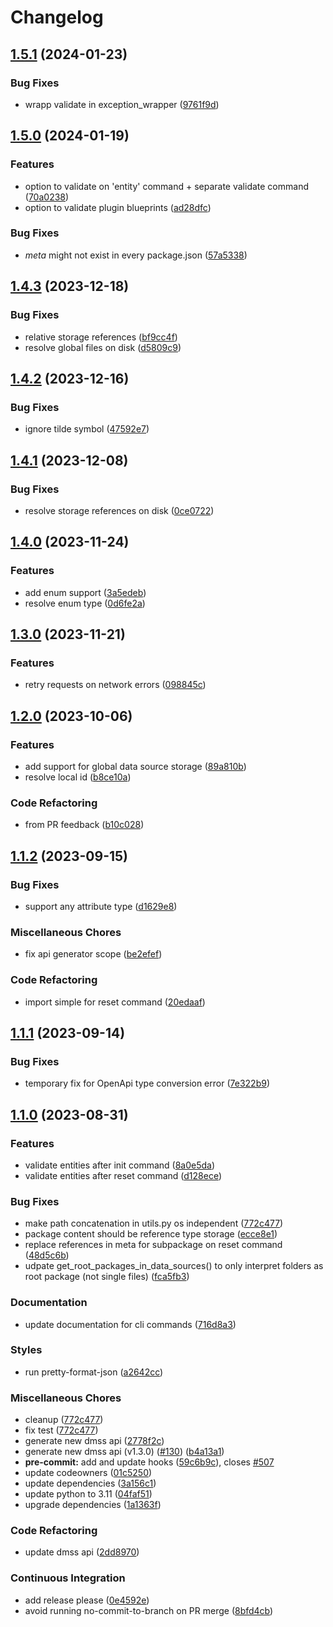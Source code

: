 # Changelog

## [1.5.1](https://github.com/equinor/dm-cli/compare/v1.5.0...v1.5.1) (2024-01-23)


### Bug Fixes

* wrapp validate in exception_wrapper ([9761f9d](https://github.com/equinor/dm-cli/commit/9761f9d29f0c30091c6d75ed7d15ea23e771a921))

## [1.5.0](https://github.com/equinor/dm-cli/compare/v1.4.3...v1.5.0) (2024-01-19)


### Features

* option to validate on 'entity' command + separate validate command ([70a0238](https://github.com/equinor/dm-cli/commit/70a0238a3e49d42114cc30af72257b29dbadae13))
* option to validate plugin blueprints ([ad28dfc](https://github.com/equinor/dm-cli/commit/ad28dfc85005213e2a64f5fc4e56e043a0b8604e))


### Bug Fixes

* _meta_ might not exist in every package.json ([57a5338](https://github.com/equinor/dm-cli/commit/57a5338574a1971fa6dd81a9eff468e6ab5f5226))

## [1.4.3](https://github.com/equinor/dm-cli/compare/v1.4.2...v1.4.3) (2023-12-18)


### Bug Fixes

* relative storage references ([bf9cc4f](https://github.com/equinor/dm-cli/commit/bf9cc4f2af83784110d60bb7adf111c828bc2d31))
* resolve global files on disk ([d5809c9](https://github.com/equinor/dm-cli/commit/d5809c9383f1e2dd3571cd1873a7c6ccb74e1e63))

## [1.4.2](https://github.com/equinor/dm-cli/compare/v1.4.1...v1.4.2) (2023-12-16)


### Bug Fixes

* ignore tilde symbol ([47592e7](https://github.com/equinor/dm-cli/commit/47592e79475fa0a06d14a33aaef0a951cba0e427))

## [1.4.1](https://github.com/equinor/dm-cli/compare/v1.4.0...v1.4.1) (2023-12-08)


### Bug Fixes

* resolve storage references on disk ([0ce0722](https://github.com/equinor/dm-cli/commit/0ce0722a6dcbf9906f6db2103acc1f05ea60e69c))

## [1.4.0](https://github.com/equinor/dm-cli/compare/v1.3.0...v1.4.0) (2023-11-24)


### Features

* add enum support ([3a5edeb](https://github.com/equinor/dm-cli/commit/3a5edeb650a84b1fa6837d69e7b726c0ca9e87c6))
* resolve enum type ([0d6fe2a](https://github.com/equinor/dm-cli/commit/0d6fe2a040c8ccee6410f3253b0a4fb74e1c9c46))

## [1.3.0](https://github.com/equinor/dm-cli/compare/v1.2.0...v1.3.0) (2023-11-21)


### Features

* retry requests on network errors ([098845c](https://github.com/equinor/dm-cli/commit/098845c6da5ca107d44d8d20b37b6e6a2d60ec96))

## [1.2.0](https://github.com/equinor/dm-cli/compare/v1.1.2...v1.2.0) (2023-10-06)


### Features

* add support for global data source storage ([89a810b](https://github.com/equinor/dm-cli/commit/89a810bf8effcacc49c11a520b5c7cada4182f2b))
* resolve local id ([b8ce10a](https://github.com/equinor/dm-cli/commit/b8ce10a3d3da752c29f03519b12c1a9218966f3d))


### Code Refactoring

* from PR feedback ([b10c028](https://github.com/equinor/dm-cli/commit/b10c02843f21fbf014d67aab00ad74d7b62666ae))

## [1.1.2](https://github.com/equinor/dm-cli/compare/v1.1.1...v1.1.2) (2023-09-15)


### Bug Fixes

* support any attribute type ([d1629e8](https://github.com/equinor/dm-cli/commit/d1629e8d08d3a7de8bd9cd92659067510cda4b60))


### Miscellaneous Chores

* fix api generator scope ([be2efef](https://github.com/equinor/dm-cli/commit/be2efefff7066575bf162e8b07a6f8816822f415))


### Code Refactoring

* import simple for reset command ([20edaaf](https://github.com/equinor/dm-cli/commit/20edaaf76424ff6070c5ba4562f9ddd9daa24162))

## [1.1.1](https://github.com/equinor/dm-cli/compare/v1.1.0...v1.1.1) (2023-09-14)


### Bug Fixes

* temporary fix for OpenApi type conversion error ([7e322b9](https://github.com/equinor/dm-cli/commit/7e322b98e4cd08a7670b534f147db216f7a69d37))

## [1.1.0](https://github.com/equinor/dm-cli/compare/v1.0.14...v1.1.0) (2023-08-31)


### Features

* validate entities after init command ([8a0e5da](https://github.com/equinor/dm-cli/commit/8a0e5dad39fce7ec5f245d07e1507ea2976faf95))
* validate entities after reset command ([d128ece](https://github.com/equinor/dm-cli/commit/d128ece3b23ba0a85afc21d06001930b02e349fa))


### Bug Fixes

* make path concatenation in utils.py os independent ([772c477](https://github.com/equinor/dm-cli/commit/772c477213ab54dbb8b848d59a73b6ca34bb99bb))
* package content should be reference type storage ([ecce8e1](https://github.com/equinor/dm-cli/commit/ecce8e10699f488cbd0bcea2f58ac50d53d19ac4))
* replace references in meta for subpackage on reset command ([48d5c6b](https://github.com/equinor/dm-cli/commit/48d5c6bc896309e2dc5ea37cc515a4baa9ae9621))
* udpate get_root_packages_in_data_sources() to only interpret folders as root package (not single files) ([fca5fb3](https://github.com/equinor/dm-cli/commit/fca5fb353657248e2afb95515ba8a1df8aa25ef2))


### Documentation

* update documentation for cli commands ([716d8a3](https://github.com/equinor/dm-cli/commit/716d8a382827dee3b243af6eacb7c1b25158a67d))


### Styles

* run pretty-format-json ([a2642cc](https://github.com/equinor/dm-cli/commit/a2642ccbfec8b461bf75110f8ddf5f024b62a3e3))


### Miscellaneous Chores

* cleanup ([772c477](https://github.com/equinor/dm-cli/commit/772c477213ab54dbb8b848d59a73b6ca34bb99bb))
* fix test ([772c477](https://github.com/equinor/dm-cli/commit/772c477213ab54dbb8b848d59a73b6ca34bb99bb))
* generate new dmss api ([2778f2c](https://github.com/equinor/dm-cli/commit/2778f2c162083372e7a0ceb85593ea081c5b3d43))
* generate new dmss api (v1.3.0) ([#130](https://github.com/equinor/dm-cli/issues/130)) ([b4a13a1](https://github.com/equinor/dm-cli/commit/b4a13a1a628fdde3a0c80137e33594ec3609220b))
* **pre-commit:** add and update hooks ([59c6b9c](https://github.com/equinor/dm-cli/commit/59c6b9c3280bd818472b33fcb7a643fea0fad773)), closes [#507](https://github.com/equinor/dm-cli/issues/507)
* update codeowners ([01c5250](https://github.com/equinor/dm-cli/commit/01c52507fab75927bead51601ba47b52934c3084))
* update dependencies ([3a156c1](https://github.com/equinor/dm-cli/commit/3a156c14241fd301651f20a91f5124ae5ea76a28))
* update python to 3.11 ([04faf51](https://github.com/equinor/dm-cli/commit/04faf51c211c6c646bd6e7d7157c6550029363fc))
* upgrade dependencies ([1a1363f](https://github.com/equinor/dm-cli/commit/1a1363f74a30820223edc552252aa3c5e3839175))


### Code Refactoring

* update dmss api ([2dd8970](https://github.com/equinor/dm-cli/commit/2dd89707c7af816f59d3219c10a5fa40a694d4cd))


### Continuous Integration

* add release please ([0e4592e](https://github.com/equinor/dm-cli/commit/0e4592e4e267b1e67e10786150b041a6cfb9e9d9))
* avoid running no-commit-to-branch on PR merge ([8bfd4cb](https://github.com/equinor/dm-cli/commit/8bfd4cb135d939dcbdc2ecd3fd651a54bbb00792))
